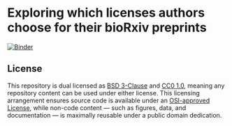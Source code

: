 # Exploring which licenses authors choose for their bioRxiv preprints

[![Binder](http://mybinder.org/badge.svg)](http://mybinder.org:/repo/dhimmel/biorxiv-licenses)

## License

This repository is dual licensed as [BSD 3-Clause](LICENSE-BSD.md) and [CC0
1.0](LICENSE-CC0.md), meaning any repository content can be used under either
license. This licensing arrangement ensures source code is available under an
[OSI-approved License](https://opensource.org/licenses/alphabetical), while
non-code content — such as figures, data, and documentation — is maximally
reusable under a public domain dedication.
